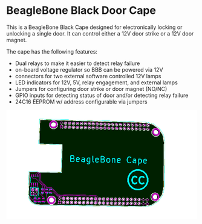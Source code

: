 # BeagleBone Black Door Cape
This is a BeagleBone Black Cape designed for electronically locking or
unlocking a single door.  It can control either a 12V door strike or
a 12V door magnet.

The cape has the following features:
* Dual relays to make it easier to detect relay failure
* on-board voltage regulator so BBB can be powered via 12V
* connectors for two external software controlled 12V lamps
* LED indicators for 12V, 5V, relay engagement, and external lamps
* Jumpers for configuring door strike or door magnet (NO/NC)
* GPIO inputs for detecting status of door and/or detecting relay failure
* 24C16 EEPROM w/ address configurable via jumpers


![BareBone Cape](beaglebone-cape.png)
